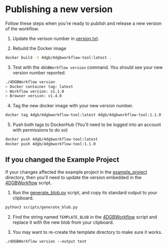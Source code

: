 # Publishing a new version

Follow these steps when you're ready to publish and release a new version of the workflow.

1. Update the verison number in [version.txt](../version.txt).

2. Rebuild the Docker image
```sh
docker build -t 4dgb/4dgbworkflow-tool:latest .
```

3. Test with the `4DGBWorkflow version` command. You should see your new version number reported.
```sh
./4DGBWorkflow version
> Docker container tag: latest
> Workflow version: v1.1.0
> Browser version: v1.4.0
```

4. Tag the new docker image with your new version number.
```sh
docker tag 4dgb/4dgbworkflow-tool:latest 4dgb/4dgbworkflow-tool:1.1.0
```

5. Push both tags to DockerHub (You'll need to be logged into an account with permissions to do so)
```sh
docker push 4dgb/4dgbworkflow-tool:latest
docker push 4dgb/4dgbworkflow-tool:1.1.0
```

## If you changed the Example Project

If your changes affected the example project in the [example_project](../example_project/) directory, then you'll need to update the version embedded in the [4DGBWorkflow](../4DGBWorkflow) script.

1. Run the [generate_blob.py](../scripts/generate_blob.py) script, and copy its standard output to your clipboard.
```sh
python3 scripts/generate_blob.py
```

2. Find the string named `TEMPLATE_BLOB` in the [4DGBWorkflow](../4DGBWorkflow) script and replace it with the new blob from your clipboard.

3. You may want to re-create the template directory to make sure it works.
```
./4DGBWorkflow version --output test
```
